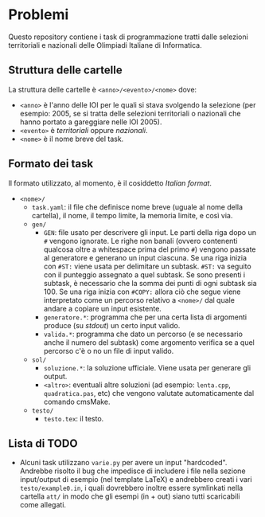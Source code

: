 # Problemi

Questo repository contiene i task di programmazione tratti dalle
selezioni territoriali e nazionali delle Olimpiadi Italiane di
Informatica.

## Struttura delle cartelle

La struttura delle cartelle è `<anno>/<evento>/<nome>` dove:

* `<anno>` è l'anno delle IOI per le quali si stava svolgendo la
  selezione (per esempio: 2005, se si tratta delle selezioni
  territoriali o nazionali che hanno portato a gareggiare nelle
  IOI 2005).
* `<evento>` è *territoriali* oppure *nazionali*.
* `<nome>` è il nome breve del task.

## Formato dei task

Il formato utilizzato, al momento, è il cosiddetto *Italian format*.

* `<nome>/`
    * `task.yaml`: il file che definisce nome breve (uguale al nome
      della cartella), il nome, il tempo limite, la memoria limite, e
      così via.
    * `gen/`
        * `GEN`: file usato per descrivere gli input. Le parti della
          riga dopo un `#` vengono ignorate. Le righe non banali (ovvero
          contenenti qualcosa oltre a whitespace prima del primo `#`)
          vengono passate al generatore e generano un input ciascuna.
          Se una riga inizia con `#ST:` viene usata per delimitare un
          subtask. `#ST:` va seguito con il punteggio assegnato a quel
          subtask. Se sono presenti i subtask, è necessario che la somma
          dei punti di ogni subtask sia 100. Se una riga inizia con
          `#COPY:` allora ciò che segue viene interpretato come un
          percorso relativo a `<nome>/` dal quale andare a copiare un
          input esistente.
        * `generatore.*`: programma che per una certa lista di argomenti
          produce (su *stdout*) un certo input valido.
        * `valida.*`: programma che dato un percorso (e se necessario
          anche il numero del subtask) come argomento verifica se a quel
          percorso c'è o no un file di input valido.
    * `sol/`
        * `soluzione.*`: la soluzione ufficiale. Viene usata per
          generare gli output.
        * `<altro>`: eventuali altre soluzioni (ad esempio: `lenta.cpp`,
          `quadratica.pas`, etc) che vengono valutate automaticamente
          dal comando cmsMake.
    * `testo/`
        * `testo.tex`: il testo.

## Lista di TODO

* Alcuni task utilizzano `varie.py` per avere un input "hardcoded".
  Andrebbe risolto il bug che impedisce di includere i file nella
  sezione input/output di esempio (nel template LaTeX) e andrebbero
  creati i vari `testo/example0.in`, i quali dovrebbero inoltre essere
  symlinkati nella cartella `att/` in modo che gli esempi (in + out)
  siano tutti scaricabili come allegati.
